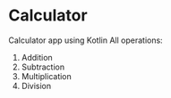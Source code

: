 # Calculator
Calculator app using Kotlin
All operations:
1. Addition
2. Subtraction
3. Multiplication
4. Division
